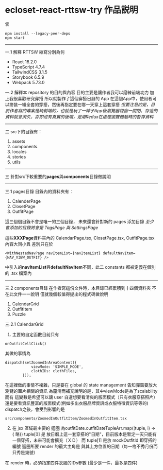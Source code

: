 # ecloset-react-rttsw-try **作品説明**
零
```
npm install --legacy-peer-deps
npm start
```

---

一.1 解釋 RTTSW 縮寫分別為何
* React 18.2.0
* TypeScript 4.7.4
* TailwindCSS 3.1.5
* Storybook 6.5.9
* Webpack 5.73.0

一.2 解釋本 repository 的目的與內容
目的主要是讓作者我可以磨練前端功力
加上我很喜歡研究穿搭
所以就製作了這個穿搭日曆的 App
在這個App中，使用者可以拼裝一組全套的穿搭，然後再指定要在哪一天穿上這套穿搭
*但要注意的是，目前作者寫的專案是純前端的，也就是玩了一陣子App後瀏覽器視窗一關閉，存過的資料就會消失，亦即沒有真實的後端，是用Redux在處理瀏覽體驗時的暫存資料*


---


二 src下的目錄有：
1. assets
2. components
3. locales
4. stories
5. utils


---

三 針對src下較重要的**pages**與**components**目錄做說明

---

三.1 pages目錄
目錄內的資料夾有：
1. CalenderPage
2. ClosetPage
3. OutfitPage

這三個個目錄不會是唯一的三個目錄，
未來還會針對新的 pages 添加目錄
*至少會添加的目錄將會是 TagsPage 與 SettingsPage*

這些**XXXPage**資料夾內的 CalendarPage.tsx, ClosetPage.tsx, OutfitPage.tsx
內容大同小異
差別只在於
```
<WithNestedNavPage navItemList={navItemList} defaultNavItem={NAV_VIEW_OUTFIT} />
```
中引入的**navItemList**與**defaultNavItem**不同，此二 constants 都被定義在個別的 .tsx 檔案內

---

三.2 components目錄
在作者寫這份文件時，本目錄已經累積到十四個資料夾
不在此文件一一說明
僅就幾個較值得提出的程式碼做說明

1. CalendarGrid
2. OutfitItem
3. Puzzle

三.2.1 CalendarGrid
1. 主要的自定函數目前只有
```
onOutfitCellClick()
```
其做的事情為
```
dispatch(setZoomedInAreaContent({
            viewMode: 'SIMPLE_MODE',
            clothIDs: clothFiles,
        }));
```
在這裡做的事情不複雜，只是要在 global 的 state management 告知彈窗要放大瀏覽的圖片相關的資訊
為釐清而補充說明的是，其中viewMode是為了scalability而有
這變數是希望可以讓 user 自選想要看清爽的版面模式（只有衣服穿搭照片）還是要看資訊豐富的版面模式(例如多出衣服品牌資訊或衣服特徵資訊等等的)
dispatch之後，會受到影響的是 
```
src/components/ZoomedInOutfitItem/ZoomedInOutfitItem.tsx
```
2. 在 jsx 區域最主要的 迴圈 為outfitDate.outfitDateTupleArr.map((tuple, i) => { 略})
tuple[0] 是 放日曆上這一套穿搭的"日期"，目前版本是暫定一天只能有一個穿搭，未來可能會擴充（ＸＤ）
而 tuple[1] 是放 mockOutfitId 即穿搭的編號
迴圈所要 render 的最大主角是 <OutfitItem> 與其上方位置的日期（每一格不秀月份而只秀是幾號）

在 render <OutfitItem>時，必須指定四件衣服的IDs參數 (最少是一件，最多是四件)
